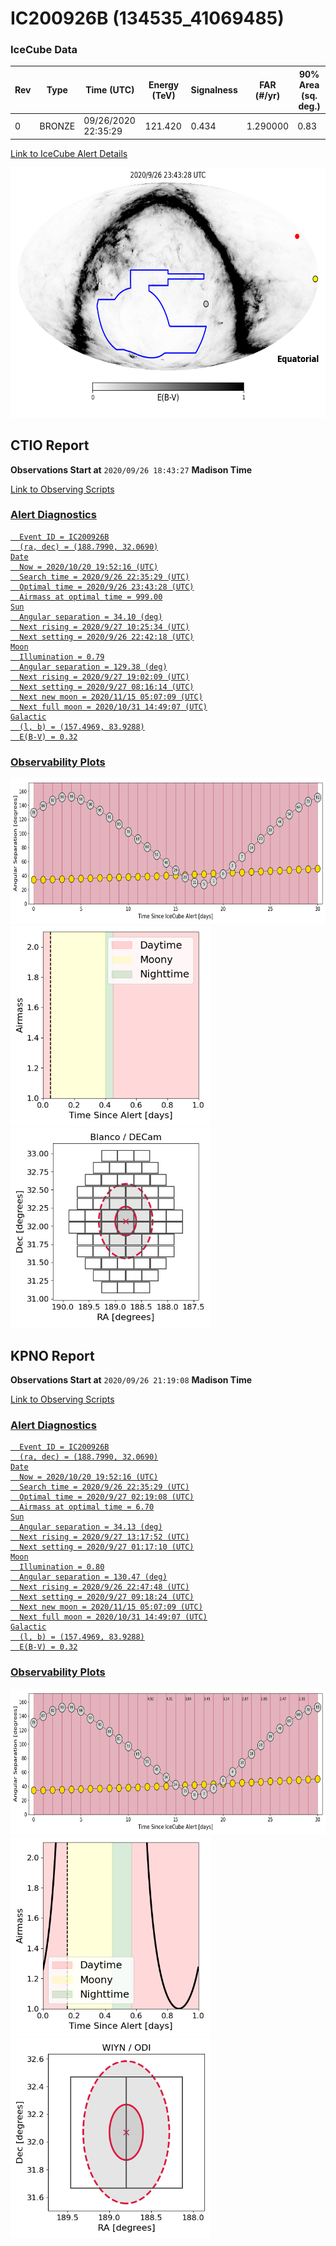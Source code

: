 # IC200926B (134535_41069485)

### IceCube Data

| Rev | Type | Time (UTC) | Energy (TeV) | Signalness | FAR (#/yr) | 90% Area (sq. deg.) |
| --- | --- | --- | --- | --- | --- | --- |
| 0 | BRONZE | 09/26/2020  22:35:29 | 121.420 | 0.434 | 1.290000 | 0.83 |

<a href="https://gcn.gsfc.nasa.gov/gcn/notices_amon_g_b/134535_41069485.amon" target="_blank">Link to IceCube Alert Details</a>

<a href="https://rmorgan10.github.io/AlertMonitoring/IC200926B_0/CTIO_skymap.png" target="_blank">
  <img src="CTIO_skymap.png" alt="CTIO Skymap" style="width:700px;height:400px;">
</a>


## CTIO Report

**Observations Start at**  `2020/09/26 18:43:27`  **Madison Time**

<a href="https://github.com/rmorgan10/AlertMonitoring/blob/main/IC200926B_0/CTIO.json" target="_blank">Link to Observing Scripts

### Alert Diagnostics

```Event
  Event ID = IC200926B
  (ra, dec) = (188.7990, 32.0690)
Date
  Now = 2020/10/20 19:52:16 (UTC)
  Search time = 2020/9/26 22:35:29 (UTC)
  Optimal time = 2020/9/26 23:43:28 (UTC)
  Airmass at optimal time = 999.00
Sun
  Angular separation = 34.10 (deg)
  Next rising = 2020/9/27 10:25:34 (UTC)
  Next setting = 2020/9/26 22:42:18 (UTC)
Moon
  Illumination = 0.79
  Angular separation = 129.38 (deg)
  Next rising = 2020/9/27 19:02:09 (UTC)
  Next setting = 2020/9/27 08:16:14 (UTC)
  Next new moon = 2020/11/15 05:07:09 (UTC)
  Next full moon = 2020/10/31 14:49:07 (UTC)
Galactic
  (l, b) = (157.4969, 83.9288)
  E(B-V) = 0.32
```
### Observability Plots

<a href="https://rmorgan10.github.io/AlertMonitoring/IC200926B_0/CTIO_forecast.png" target="_blank">
  <img src="CTIO_forecast.png" alt="CTIO Forecast" style="width:700px;height:233px;">
</a>

<a href="https://rmorgan10.github.io/AlertMonitoring/IC200926B_0/CTIO_airmass.png" target="_blank">
  <img src="CTIO_airmass.png" alt="CTIO Airmass" style="width:320px;height:320px;">
</a>
<a href="https://rmorgan10.github.io/AlertMonitoring/IC200926B_0/CTIO_fov.png" target="_blank">
  <img src="CTIO_fov.png" alt="CTIO FoV" style="width:320px;height:320px;">
</a>


## KPNO Report

**Observations Start at**  `2020/09/26 21:19:08`  **Madison Time**

<a href="https://github.com/rmorgan10/AlertMonitoring/blob/main/IC200926B_0/KPNO.json" target="_blank">Link to Observing Scripts

### Alert Diagnostics

```Event
  Event ID = IC200926B
  (ra, dec) = (188.7990, 32.0690)
Date
  Now = 2020/10/20 19:52:16 (UTC)
  Search time = 2020/9/26 22:35:29 (UTC)
  Optimal time = 2020/9/27 02:19:08 (UTC)
  Airmass at optimal time = 6.70
Sun
  Angular separation = 34.13 (deg)
  Next rising = 2020/9/27 13:17:52 (UTC)
  Next setting = 2020/9/27 01:17:10 (UTC)
Moon
  Illumination = 0.80
  Angular separation = 130.47 (deg)
  Next rising = 2020/9/26 22:47:48 (UTC)
  Next setting = 2020/9/27 09:18:24 (UTC)
  Next new moon = 2020/11/15 05:07:09 (UTC)
  Next full moon = 2020/10/31 14:49:07 (UTC)
Galactic
  (l, b) = (157.4969, 83.9288)
  E(B-V) = 0.32
```
### Observability Plots

<a href="https://rmorgan10.github.io/AlertMonitoring/IC200926B_0/KPNO_forecast.png" target="_blank">
  <img src="KPNO_forecast.png" alt="KPNO Forecast" style="width:700px;height:233px;">
</a>

<a href="https://rmorgan10.github.io/AlertMonitoring/IC200926B_0/KPNO_airmass.png" target="_blank">
  <img src="KPNO_airmass.png" alt="KPNO Airmass" style="width:320px;height:320px;">
</a>
<a href="https://rmorgan10.github.io/AlertMonitoring/IC200926B_0/KPNO_fov.png" target="_blank">
  <img src="KPNO_fov.png" alt="KPNO FoV" style="width:320px;height:320px;">
</a>

